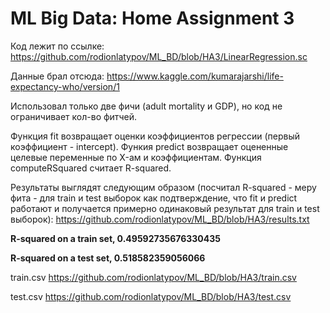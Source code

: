 # ML Big Data: Home Assignment 3

Код лежит по ссылке: https://github.com/rodionlatypov/ML_BD/blob/HA3/LinearRegression.sc

Данные брал отсюда: https://www.kaggle.com/kumarajarshi/life-expectancy-who/version/1

Использовал только две фичи (adult mortality и GDP), но код не ограничивает кол-во фитчей. 

Функция fit возвращает оценки коэффициентов регрессии (первый коэффициент - intercept). Функия predict возвращает оцененные целевые переменные по X-ам и коэффициентам. Функция computeRSquared считает R-squared. 

Результаты выглядят следующим образом (посчитал R-squared - меру фита - для train и test выборок как подтверждение, что fit и predict работают и получается примерно одинаковый результат для train и test выборок): https://github.com/rodionlatypov/ML_BD/blob/HA3/results.txt


**R-squared on a train set, 0.49592735676330435**

**R-squared on a test set, 0.518582359056066**


train.csv https://github.com/rodionlatypov/ML_BD/blob/HA3/train.csv

test.csv https://github.com/rodionlatypov/ML_BD/blob/HA3/test.csv
